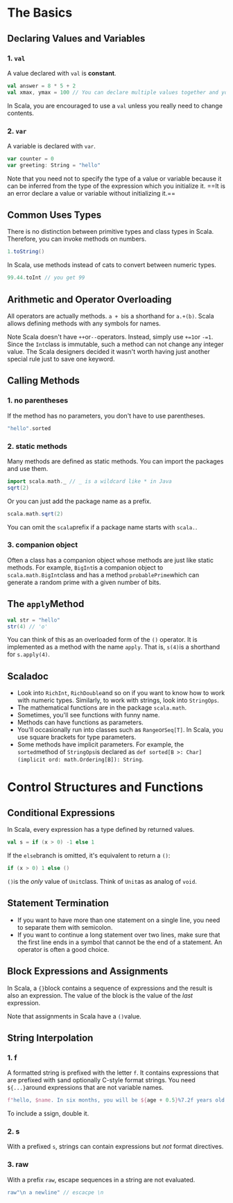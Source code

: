 # The Basics

## Declaring Values and Variables

### 1. `val`

A value declared with `val` is **constant**.

```scala
val answer = 8 * 5 + 2
val xmax, ymax = 100 // You can declare multiple values together and you set them the same value.
```

In Scala, you are encouraged to use a `val` unless you really need to change contents. 

### 2. `var`

A variable is declared with `var`.

```scala
var counter = 0
var greeting: String = "hello"
```

Note that you need not to specify the type of a value or variable because it can be inferred from the type of the expression which you initialize it. ==It is an error declare a value or variable without initializing it.==

## Common Uses Types

There is no distinction between primitive types and class types in Scala. Therefore, you can invoke methods on numbers. 

```scala
1.toString()
```

In Scala, use methods instead of cats to convert between numeric types.

```scala
99.44.toInt // you get 99
```

## Arithmetic and Operator Overloading 

All operators are actually methods. `a + b`is a shorthand for `a.+(b)`. Scala allows defining methods with any symbols for names. 

Note Scala doesn't have `++`or`--`operators. Instead, simply use `+=1`or `-=1`. Since the `Int`class is immutable, such a method can not change any integer value. The Scala designers decided it wasn't worth having just another special rule just to save one keyword.

## Calling Methods

### 1. no parentheses

If the method has no parameters, you don't have to use parentheses. 

```scala
"hello".sorted
```

### 2. static methods

Many methods are defined as static methods. You can import the packages and use them.

```scala
import scala.math._ // _ is a wildcard like * in Java
sqrt(2)
```

Or you can just add the package name as a prefix.

```scala
scala.math.sqrt(2)
```

You can omit the `scala`prefix if a package name starts with `scala.`.

### 3. companion object 

Often a class has a companion object whose methods are just like static methods. For example, `BigInt`is a companion object to `scala.math.BigInt`class and has a method `probablePrime`which can generate a random prime with a given number of bits.

## The `apply`Method

```scala
val str = "hello"
str(4) // 'o'
```

You can think of this as an overloaded form of the `()` operator. It is implemented as a method with the name `apply`. That is, `s(4)`is a shorthand for `s.apply(4)`.

## Scaladoc

- Look into `RichInt`, `RichDouble`and so on if you want to know how to work with numeric types. Similarly, to work with strings, look into `StringOps`.
- The mathematical functions are in the package `scala.math`.
- Sometimes, you'll see functions with funny name. 
- Methods can have functions as parameters. 
- You'll occasionally run into classes such as `Range`or`Seq[T]`. In Scala, you use square brackets for type parameters. 
- Some methods have implicit parameters. For example, the `sorted`method of `StringOps`is declared as `def sorted[B >: Char](implicit ord: math.Ordering[B]): String`.

# Control Structures and Functions 

## Conditional Expressions

In Scala, every expression has a type defined by returned values. 

```scala
val s = if (x > 0) -1 else 1
```

If the `else`branch is omitted, it's equivalent to return a `()`:

```scala
if (x > 0) 1 else ()
```

`()`is the *only* value of `Unit`class. Think of `Unit`as as analog of `void`.

## Statement Termination 

- If you want to have more than one statement on a single line, you need to separate them with semicolon.
- If you want to continue a long statement over two lines, make sure that the first line ends in a symbol that cannot be the end of a statement. An operator is often a good choice. 

## Block Expressions and Assignments 

In Scala, a `{}`block contains a sequence of expressions and the result is also an expression. The value of the block is the value of the *last* expression. 

Note that assignments in Scala have a `()`value. 

## String Interpolation

### 1. f

A formatted string is prefixed with the letter `f`. It contains expressions that are prefixed with `$`and optionally C-style format strings. You need `${...}`around expressions that are not variable names.

```scala
f"hello, $name. In six months, you will be ${age + 0.5}%7.2f years old."
```

To include a `$`sign, double it. 

### 2. s

With a prefixed `s`, strings can contain expressions but *not* format directives. 

### 3.  raw

With a prefix `raw`, escape sequences in a string are not evaluated. 

```scala
raw"\n a newline" // escacpe \n
```



 







